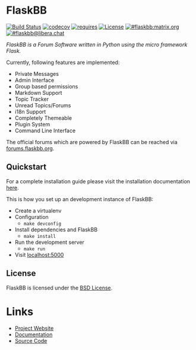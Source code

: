 # FlaskBB

[![Build Status](https://github.com/flaskbb/flaskbb/actions/workflows/tests.yml/badge.svg)](https://github.com/flaskbb/flaskbb/actions/workflows/tests.yml)
[![codecov](https://codecov.io/gh/flaskbb/flaskbb/branch/master/graph/badge.svg)](https://codecov.io/gh/flaskbb/flaskbb)
[![requires](https://requires.io/github/flaskbb/flaskbb/requirements.svg?branch=master)](https://requires.io/github/flaskbb/flaskbb/requirements/?branch=master)
[![License](https://img.shields.io/badge/license-BSD-blue.svg)](https://flaskbb.org)
[![#flaskbb:matrix.org](https://img.shields.io/badge/[matrix]-%23flaskbb%3Amatrix.org-blue)](https://matrix.to/#/#flaskbb:matrix.org)
[![#flaskbb@libera.chat](https://img.shields.io/badge/irc.libera.chat-%23flaskbb-blue.svg)](https://web.libera.chat/?channel=#flaskbb)

*FlaskBB is a Forum Software written in Python using the micro framework Flask.*

Currently, following features are implemented:

* Private Messages
* Admin Interface
* Group based permissions
* Markdown Support
* Topic Tracker
* Unread Topics/Forums
* i18n Support
* Completely Themeable
* Plugin System
* Command Line Interface


The official forums which are powered by FlaskBB can be reached via
[forums.flaskbb.org](https://forums.flaskbb.org).


## Quickstart

For a complete installation guide please visit the installation documentation
[here](https://flaskbb.readthedocs.org/en/latest/installation.html).

This is how you set up an development instance of FlaskBB:

* Create a virtualenv
* Configuration
    * `make devconfig`
* Install dependencies and FlaskBB
    * `make install`
* Run the development server
    * `make run`
* Visit [localhost:5000](http://localhost:5000)


## License

FlaskBB is licensed under the [BSD License](https://github.com/flaskbb/flaskbb/blob/master/LICENSE).


# Links

* [Project Website](https://flaskbb.org)
* [Documentation](https://flaskbb.readthedocs.io)
* [Source Code](https://github.com/AbhishekKantharia/CargoFL-Internship/edit/main/Flask_Programs/Program_39/Program/flaskbb/)
